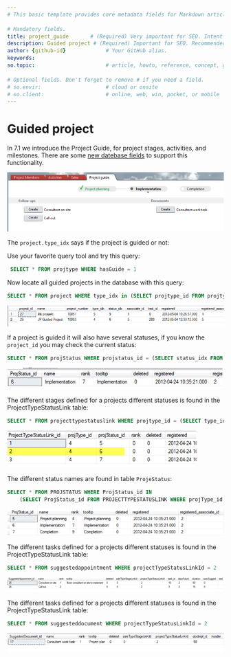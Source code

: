 ```yaml
---
# This basic template provides core metadata fields for Markdown articles on docs.superoffice.com.

# Mandatory fields.
title: project_guide       # (Required) Very important for SEO. Intent in a unique string of 43-59 chars including spaces.
description: Guided project # (Required) Important for SEO. Recommended character length is 115-145 characters including spaces.
author: {github-id}             # Your GitHub alias.
keywords:
so.topic:                       # article, howto, reference, concept, guide

# Optional fields. Don't forget to remove # if you need a field.
# so.envir:                     # cloud or onsite
# so.client:                    # online, web, win, pocket, or mobile
---
```


# Guided project

In 7.1 we introduce the Project Guide, for project stages, activities, and milestones. There are some [new datebase fields][1] to support this functionality.

![ProjectGuide][img1]

The `project.type_idx` says if the project is guided or not:

Use your favorite query tool and try this query:

```SQL
 SELECT * FROM projtype WHERE hasGuide = 1
```

Now locate all guided projects in the database with this query:

```SQL
SELECT * FROM project WHERE type_idx in (SELECT projtype_id FROM projtype WHERE hasGuide = 1)
```

![ProjectTable][img2]

If a project is guided it will also have several statuses, if you know the `project_id` you may check the current status:

```SQL
SELECT * FROM projStatus WHERE projstatus_id = (SELECT status_idx FROM project WHERE project_id = 29)
```

![ProjectStatusCurrent][img3]

The different stages defined for a projects different statuses is found in the ProjectTypeStatusLink table:

```SQL
SELECT * FROM projecttypestatuslink WHERE projtype_id = (SELECT type_idx FROM project WHERE project_id = 29)
```

![ProjTypeStatusLink][img4]

The different status names are found in table `ProjeStatus`:

```SQL
SELECT * FROM PROJSTATUS WHERE ProjStatus_id IN 
    (SELECT ProjStatus_id FROM PROJECTTYPESTATUSLINK WHERE projType_id = 4)
```

![ProjStatus][img5]

The different tasks defined for a projects different statuses is found in the ProjectTypeStatusLink table:

```SQL
SELECT * FROM suggestedappointment WHERE projectTypeStatusLinkId = 2
```

![SuggestedAppointment][img6]

The different tasks defined for a projects different statuses is found in the ProjectTypeStatusLink table:

```SQL
SELECT * FROM suggesteddocument WHERE projectTypeStatusLinkId = 2
```

![SuggestedDocument][img7]

<!-- Referenced links -->
[1]: ../whats-new/changes-70-71.md

<!-- Referenced images -->
[img1]: media/project-guide.png
[img2]: media/project-table.png
[img3]: media/projectstatus-current.png
[img4]: media/projtypestatuslink.png
[img5]: media/projstatus.png
[img6]: media/suggested-appointment.png
[img7]: media/suggested-document.png
